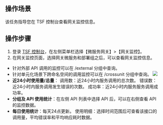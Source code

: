 ## 操作场景

该任务指导您在 TSF 控制台查看网关监控信息。

## 操作步骤

1. 登录 [TSF 控制台](https://console.cloud.tencent.com/tsf)，在左侧菜单栏选择【微服务网关】>【网关监控】。
2. 在网关监控页面，选择网关微服务和部署组之后，可以查看网关监控信息。
 - 针对外部 API 调用的监控可以在 /external 分组中查询。
 - 针对单元化场景下跨命名空间的调用监控可以在 /crossunit 分组中查询。
![](https://main.qcloudimg.com/raw/c4d368650ed197a47e6fd809766d3c86.png)
 - **近24小时使用量/总量**：
  调用数：近24小时内服务调用的总次数。
  错误数：近24小时内服务调用发生错误的次数。
  成功率：近24小时内服务服务调用成功率。
 - **分组及 API 使用统计**：在左侧 API 列表中选择 API 后，可以在右侧查看 API 的监控数据。
 - **每日使用统计**：每天24点更新。
     使用明细：选择时间范围后可查看该接口的调用量，平均错误率和平均响应耗时数据。

     
